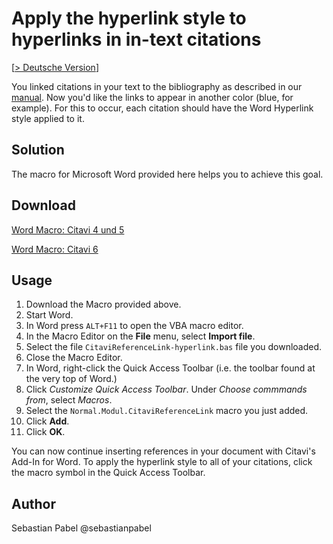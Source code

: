 # Apply the hyperlink style to hyperlinks in in-text citations

[[> Deutsche Version](readme.de.md)]

You linked citations in your text to the bibliography as described in our [manual](https://www1.citavi.com/sub/manual6/de/index.html?link_in_text_citations_to_references.html). Now you'd like the links to appear in another color (blue, for example). For this to occur, each citation should have the Word Hyperlink style applied to it.

## Solution
The macro for Microsoft Word provided here helps you to achieve this goal.

## Download
[Word Macro: Citavi 4 und 5](C4+_CitaviReferenceLink-hyperlink.bas)

[Word Macro: Citavi 6](C6_CitaviReferenceLink-hyperlink.bas)

## Usage

1. Download the Macro provided above.
1. Start Word.
1. In Word press `ALT+F11` to open the VBA macro editor.
1. In the Macro Editor on the **File**  menu, select **Import file**.
1. Select the file `CitaviReferenceLink-hyperlink.bas` file you downloaded.
1. Close the Macro Editor.
1. In Word, right-click the Quick Access Toolbar (i.e. the toolbar found at the very top of Word.)
1. Click *Customize Quick Access Toolbar*. Under *Choose commmands from*, select *Macros*.
1. Select the `Normal.Modul.CitaviReferenceLink` macro you just added.
1. Click **Add**.
1. Click **OK**.

You can now continue inserting references in your document with Citavi's Add-In for Word. To apply the hyperlink style to all of your citations, click the macro symbol in the Quick Access Toolbar. 


## Author
Sebastian Pabel @sebastianpabel
